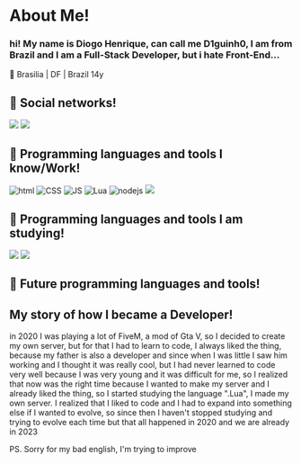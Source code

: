 <h1>About Me!</h1>
<h3>hi! My name is Diogo Henrique, can call me D1guinh0, I am from Brazil and I am a Full-Stack Developer, but i hate Front-End...</h3>

📍 Brasilia | DF | Brazil
14y

<h2>📱 Social networks!</h2>
<a href="https://www.instagram.com/diogoh_27/" target="_blank"><img src="https://img.shields.io/badge/-Instagram-%23E4405F?style=for-the-badge&logo=instagram&logoColor=white" target="_blank"></a>
<a href="https://www.linkedin.com/" target="_blank"><img src="https://camo.githubusercontent.com/c00f87aeebbec37f3ee0857cc4c20b21fefde8a96caf4744383ebfe44a47fe3f/68747470733a2f2f696d672e736869656c64732e696f2f62616467652f2d4c696e6b6564496e2d2532333030373742353f7374796c653d666f722d7468652d6261646765266c6f676f3d6c696e6b6564696e266c6f676f436f6c6f723d7768697465" target="_blank"></a>

<h2>🤖 Programming languages and tools I know/Work!</h2>
<img src="https://img.shields.io/badge/HTML-FA5F00?style=for-the-badge&logo=html5&logoColor=white" alt="html">
<img src="https://img.shields.io/badge/CSS-0B79DA?&style=for-the-badge&logo=css3&logoColor=white" alt="CSS">
<img src="https://img.shields.io/badge/JavaScript-F7DF1E?style=for-the-badge&logo=javascript&logoColor=black" alt="JS"> <img src="https://img.shields.io/badge/Lua-2C2D72?style=for-the-badge&logo=lua&logoColor=white" alt="Lua">
<img src="https://img.shields.io/badge/node.js-03DE00?style=for-the-badge&logo=node.js&logoColor=black" alt="nodejs">
<img src="https://img.shields.io/badge/Python-14354C?style=for-the-badge&logo=python&logoColor=white" target="_blank">

<h2>🧠 Programming languages and tools I am studying!</h2>
<img src="https://img.shields.io/badge/c%23-%23239120.svg?style=for-the-badge&logo=c-sharp&logoColor=white" target="_blank">
<img src="https://img.shields.io/badge/.NET-5C2D91?style=for-the-badge&logo=.net&logoColor=white" target="_blank">

<h2>👀 Future programming languages and tools!</h2>

<h2>My story of how I became a Developer!</h2>
in 2020 I was playing a lot of FiveM, a mod of Gta V, so I decided to create my own server, but for that I had to learn to code, I always liked the thing, because my father is also a developer and since when I was little I saw him working and I thought it was really cool, but I had never learned to code very well because I was very young and it was difficult for me, so I realized that now was the right time because I wanted to make my server and I already liked the thing, so I started studying the language ".Lua", I made my own server. I realized that I liked to code and I had to expand into something else if I wanted to evolve, so since then I haven't stopped studying and trying to evolve each time but that all happened in 2020 and we are already in 2023



PS. 
Sorry for my bad english, I'm trying to improve
